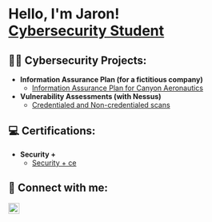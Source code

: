 <h1>Hello, I'm Jaron! <br/> <a href="https://www.linkedin.com/in/jaron-edwards-02672119b/">Cybersecurity Student</a>

<h2>👨‍💻 Cybersecurity Projects:</h2>

- <b>Information Assurance Plan (for a fictitious company)</b>
  - [Information Assurance Plan for Canyon Aeronautics](https://github.com/joshmadakor1/Algorithms-Practice)
- <b>Vulnerability Assessments (with Nessus)</b>
  - [Credentialed and Non-credentialed scans](https://github.com/joshmadakor1/4chan-Image-Analysis-Middleware-C964)</b>

<h2> 💻 Certifications:</h2>

- <b>Security +</b>
  - [Security + ce ](https://github.com/joshmadakor1/Algorithms-Practice)


<h2> 🤳 Connect with me:</h2>

[<img align="left" alt="JoshMadakor | LinkedIn" width="22px" src="https://cdn.jsdelivr.net/npm/simple-icons@v3/icons/linkedin.svg" />][linkedin]



[linkedin]: https://www.linkedin.com/in/jaron-edwards-02672119b/

<!--

Here are some ideas to get you started:

- 🔭 I’m currently working on ...
- 🌱 I’m currently learning ...
- 👯 I’m looking to collaborate on ...
- 🤔 I’m looking for help with ...
- 💬 Ask me about ...
- 📫 How to reach me: ...
- 😄 Pronouns: ...
- ⚡ Fun fact: ...
-->
